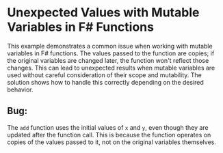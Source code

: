 # Unexpected Values with Mutable Variables in F# Functions

This example demonstrates a common issue when working with mutable variables in F# functions.  The values passed to the function are copies; if the original variables are changed later, the function won't reflect those changes. This can lead to unexpected results when mutable variables are used without careful consideration of their scope and mutability.  The solution shows how to handle this correctly depending on the desired behavior. 

## Bug:
The `add` function uses the initial values of `x` and `y`, even though they are updated after the function call.  This is because the function operates on copies of the values passed to it, not on the original variables themselves. 